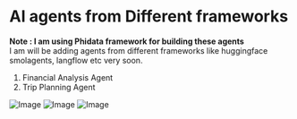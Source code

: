 # AI agents from Different frameworks

**Note : I am using Phidata framework for building these agents**<br>
I am will be adding agents from different frameworks like huggingface smolagents, langflow etc very soon.

1. Financial Analysis Agent
2. Trip Planning Agent

![Image](https://github.com/user-attachments/assets/0e640fae-c970-4352-9bbb-d55f92ea2765) ![Image](https://github.com/user-attachments/assets/d32eb9d7-8e11-4c50-96dc-25bcfea1f5f4) ![Image](https://github.com/user-attachments/assets/11af4d2b-c5a8-4eee-996b-bd8f5cb1aec4)


